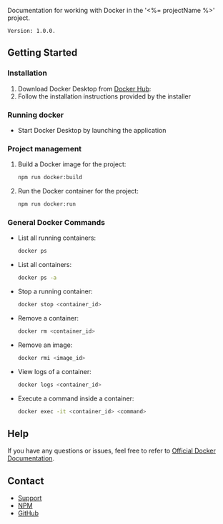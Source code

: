 Documentation for working with Docker in the '<%= projectName %>' project.

```
Version: 1.0.0.
```

## Getting Started

### Installation

1. Download Docker Desktop from [Docker Hub](https://hub.docker.com/):
2. Follow the installation instructions provided by the installer

### Running docker

-   Start Docker Desktop by launching the application

### Project management

1.  Build a Docker image for the project:

    ```bash
    npm run docker:build
    ```

2.  Run the Docker container for the project:

    ```bash
    npm run docker:run
    ```

### General Docker Commands

-   List all running containers:

    ```bash
    docker ps
    ```

-   List all containers:

    ```bash
    docker ps -a
    ```

-   Stop a running container:

    ```bash
    docker stop <container_id>
    ```

-   Remove a container:

    ```bash
    docker rm <container_id>
    ```

-   Remove an image:

    ```bash
    docker rmi <image_id>
    ```

-   View logs of a container:

    ```bash
    docker logs <container_id>
    ```

-   Execute a command inside a container:
    ```bash
    docker exec -it <container_id> <command>
    ```

## Help

If you have any questions or issues, feel free to refer to [Official Docker Documentation](https://www.docker.com/support/).

## Contact

-   [Support](mailto:glenaudev@gmail.com)
-   [NPM](https://www.npmjs.com/package/awesome-backend)
-   [GitHub](https://github.com/glenau/awesome-backend)
